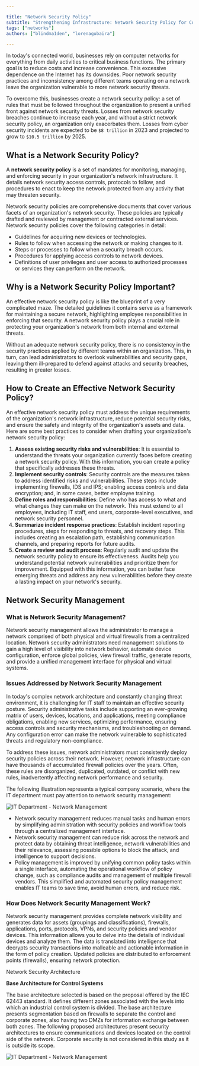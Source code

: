 ```yaml
---

title: "Network Security Policy"
subtitle: "Strengthening Infrastructure: Network Security Policy for Comprehensive Protection in an Interconnected World"
tags: ["networks"]
authors: ["blindma1den", "lorenagubaira"]

---
```


In today's connected world, businesses rely on computer networks for everything from daily activities to critical business functions. The primary goal is to reduce costs and increase convenience. This excessive dependence on the Internet has its downsides. Poor network security practices and inconsistency among different teams operating on a network leave the organization vulnerable to more network security threats.

To overcome this, businesses create a network security policy: a set of rules that must be followed throughout the organization to present a unified front against network security threats. Losses from network security breaches continue to increase each year, and without a strict network security policy, an organization only exacerbates them. Losses from cyber security incidents are expected to be `$8 trillion` in 2023 and projected to grow to `$10.5 trillion` by 2025.

## What is a Network Security Policy?

A **network security policy** is a set of mandates for monitoring, managing, and enforcing security in your organization's network infrastructure. It details network security access controls, protocols to follow, and procedures to enact to keep the network protected from any activity that may threaten security.

Network security policies are comprehensive documents that cover various facets of an organization's network security. These policies are typically drafted and reviewed by management or contracted external services. Network security policies cover the following categories in detail:

- Guidelines for acquiring new devices or technologies.
- Rules to follow when accessing the network or making changes to it.
- Steps or processes to follow when a security breach occurs.
- Procedures for applying access controls to network devices.
- Definitions of user privileges and user access to authorized processes or services they can perform on the network.

## Why is a Network Security Policy Important?

An effective network security policy is like the blueprint of a very complicated maze. The detailed guidelines it contains serve as a framework for maintaining a secure network, highlighting employee responsibilities in enforcing that security. A network security policy plays a crucial role in protecting your organization's network from both internal and external threats.

Without an adequate network security policy, there is no consistency in the security practices applied by different teams within an organization. This, in turn, can lead administrators to overlook vulnerabilities and security gaps, leaving them ill-prepared to defend against attacks and security breaches, resulting in greater losses.

## How to Create an Effective Network Security Policy?

An effective network security policy must address the unique requirements of the organization's network infrastructure, reduce potential security risks, and ensure the safety and integrity of the organization's assets and data. Here are some best practices to consider when drafting your organization's network security policy:

1. **Assess existing security risks and vulnerabilities**: It is essential to understand the threats your organization currently faces before creating a network security policy. With this information, you can create a policy that specifically addresses these threats.
2. **Implement security controls**: Security controls are the measures taken to address identified risks and vulnerabilities. These steps include implementing firewalls, IDS and IPS; enabling access controls and data encryption; and, in some cases, better employee training.
3. **Define roles and responsibilities**: Define who has access to what and what changes they can make on the network. This must extend to all employees, including IT staff, end users, corporate-level executives, and network security personnel.
4. **Summarize incident response practices**: Establish incident reporting procedures, steps for responding to threats, and recovery steps. This includes creating an escalation path, establishing communication channels, and preparing reports for future audits.
5. **Create a review and audit process**: Regularly audit and update the network security policy to ensure its effectiveness. Audits help you understand potential network vulnerabilities and prioritize them for improvement. Equipped with this information, you can better face emerging threats and address any new vulnerabilities before they create a lasting impact on your network's security.

## Network Security Management

### What is Network Security Management?

Network security management allows the administrator to manage a network comprised of both physical and virtual firewalls from a centralized location. Network security administrators need management solutions to gain a high level of visibility into network behavior, automate device configuration, enforce global policies, view firewall traffic, generate reports, and provide a unified management interface for physical and virtual systems.

### Issues Addressed by Network Security Management

In today's complex network architecture and constantly changing threat environment, it is challenging for IT staff to maintain an effective security posture. Security administrative tasks include supporting an ever-growing matrix of users, devices, locations, and applications, meeting compliance obligations, enabling new services, optimizing performance, ensuring access controls and security mechanisms, and troubleshooting on demand. Any configuration error can make the network vulnerable to sophisticated threats and regulatory non-compliance.

To address these issues, network administrators must consistently deploy security policies across their network. However, network infrastructure can have thousands of accumulated firewall policies over the years. Often, these rules are disorganized, duplicated, outdated, or conflict with new rules, inadvertently affecting network performance and security.

The following illustration represents a typical company scenario, where the IT department must pay attention to network security management:

![IT Department - Network Management](https://raw.githubusercontent.com/4GeeksAcademy/cybersecurity-syllabus/main/assets/04-seguridad-redes/network-security/seguridad-en-redes-image-1.jpg)

- Network security management reduces manual tasks and human errors by simplifying administration with security policies and workflow tools through a centralized management interface.
- Network security management can reduce risk across the network and protect data by obtaining threat intelligence, network vulnerabilities and their relevance, assessing possible options to block the attack, and intelligence to support decisions.
- Policy management is improved by unifying common policy tasks within a single interface, automating the operational workflow of policy change, such as compliance audits and management of multiple firewall vendors. This simplified and automated security policy management enables IT teams to save time, avoid human errors, and reduce risk.

### How Does Network Security Management Work?

Network security management provides complete network visibility and generates data for assets (groupings and classifications), firewalls, applications, ports, protocols, VPNs, and security policies and vendor devices. This information allows you to delve into the details of individual devices and analyze them. The data is translated into intelligence that decrypts security transactions into malleable and actionable information in the form of policy creation. Updated policies are distributed to enforcement points (firewalls), ensuring network protection.

Network Security Architecture

**Base Architecture for Control Systems**

The base architecture selected is based on the proposal offered by the IEC 62443 standard. It defines different zones associated with the levels into which an industrial control system is divided. The base architecture presents segmentation based on firewalls to separate the control and corporate zones, also having two DMZs for information exchange between both zones. The following proposed architectures present security architectures to ensure communications and devices located on the control side of the network. Corporate security is not considered in this study as it is outside its scope.

![IT Department - Network Management](https://raw.githubusercontent.com/4GeeksAcademy/cybersecurity-syllabus/main/assets/04-seguridad-redes/network-security/seguridad-en-redes-image-2.jpg)
